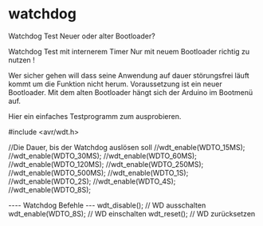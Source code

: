 # watchdog
Watchdog Test Neuer oder alter Bootloader?

Watchdog Test mit internerem Timer
Nur mit neuem Bootloader richtig zu nutzen !

Wer sicher gehen will dass seine Anwendung auf dauer störungsfrei läuft kommt um die Funktion nicht herum.
Voraussetzung ist ein neuer Bootloader. 
Mit dem alten Bootloader hängt sich der Arduino im Bootmenü auf.

Hier ein einfaches Testprogramm zum ausprobieren.

#include <avr/wdt.h>
 
  //Die Dauer, bis der Watchdog auslösen soll
  //wdt_enable(WDTO_15MS);
  //wdt_enable(WDTO_30MS);
  //wdt_enable(WDTO_60MS);
  //wdt_enable(WDTO_120MS);
  //wdt_enable(WDTO_250MS);
  //wdt_enable(WDTO_500MS);
  //wdt_enable(WDTO_1S);
  //wdt_enable(WDTO_2S);
  //wdt_enable(WDTO_4S);
  //wdt_enable(WDTO_8S);

---- Watchdog Befehle ---
    wdt_disable();        // WD ausschalten
    wdt_enable(WDTO_8S);  // WD einschalten 
    wdt_reset();          // WD zurücksetzen 
